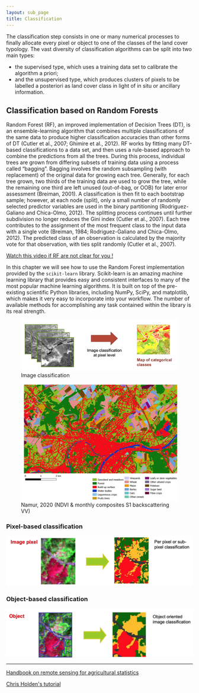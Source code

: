 ```yaml
---
layout: sub_page
title: Classification
---
```


<a href="https://nicolasdeffense.github.io/eo-toolbox/notebooks/7_Classification/random_forest_classification.html"> <i class="fas fa-eye fa-lg"></i></a>
<a href="https://nicolasdeffense.github.io/eo-toolbox/notebooks/7_Classification/random_forest_classification.ipynb"> <i class="fas fa-download fa-lg"></i></a>


The classification step consists in one or many numerical processes to finally allocate every pixel or object to one of the classes of the land cover typology. The vast diversity of classification algorithms can be split into two main types:
- the supervised type, which uses a training data set to calibrate the algorithm a priori;
- and the unsupervised type, which produces clusters of pixels to be labelled a posteriori as land cover class in light of in situ or ancillary information.


## Classification based on Random Forests

Random Forest (RF), an improved implementation of Decision Trees (DT), is an ensemble-learning algorithm that combines multiple classifications of the same data to produce higher classification accuracies than other forms of DT (Cutler et al., 2007; Ghimire et al., 2012). RF works by fitting many DT-based classifications to a data set, and then uses a rule-based approach to combine the predictions from all the trees. During this process, individual trees are grown from differing subsets of training data using a process called “bagging”. Bagging involves the random subsampling (with replacement) of the original data for growing each tree. Generally, for each tree grown, two thirds of the training data are used to grow the tree, while the remaining one third are left unused (out-of-bag, or OOB) for later error assessment (Breiman, 2001). A classification is then fit to each bootstrap sample; however, at each node (split), only a small number of randomly selected predictor variables are used in the binary partitioning (Rodriguez-Galiano and Chica-Olmo, 2012). The splitting process continues until further subdivision no longer reduces the Gini index (Cutler et al., 2007). Each tree contributes to the assignment of the most frequent class to the input data with a single vote (Breiman, 1984; Rodriguez-Galiano and Chica-Olmo, 2012). The predicted class of an observation is calculated by the majority vote for that observation, with ties split randomly (Cutler et al., 2007).

[Watch this video if RF are not clear for you !](https://www.youtube.com/watch?v=J4Wdy0Wc_xQ&t)



In this chapter we will see how to use the Random Forest implementation provided by the `scikit-learn` library. Scikit-learn is an amazing machine learning library that provides easy and consistent interfaces to many of the most popular machine learning algorithms. It is built on top of the pre-existing scientific Python libraries, including NumPy, SciPy, and matplotlib, which makes it very easy to incorporate into your workflow. The number of available methods for accomplishing any task contained within the library is its real strength.


<figure class="image">
  <img src="../figures/im_classif_pixel.png" alt="Image classification" width="600">
  <figcaption>Image classification</figcaption>
</figure>



<figure class="image">
  <img src="../figures/classif_namur_2020.png" alt="Image classification" width="800">
  <figcaption>Namur, 2020 (NDVI & monthly composites S1 backscattering VV)</figcaption>
</figure>




### Pixel-based classification

<img src="../figures/pixel_based.png" width="600">


### Object-based classification


<img src="../figures/object_based.png" width="600">



---

[Handbook on remote sensing for agricultural statistics](https://www.researchgate.net/publication/319876837_Handbook_on_remote_sensing_for_agricultural_statistics)

[Chris Holden's tutorial](https://ceholden.github.io/open-geo-tutorial/python/chapter_5_classification.html)
